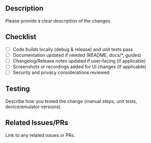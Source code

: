 ## Description

Please provide a clear description of the changes.

## Checklist
- [ ] Code builds locally (debug & release) and unit tests pass
- [ ] Documentation updated if needed (README, docs/*, guides)
- [ ] Changelog/Release notes updated if user-facing (if applicable)
- [ ] Screenshots or recordings added for UI changes (if applicable)
- [ ] Security and privacy considerations reviewed

## Testing
Describe how you tested the change (manual steps, unit tests, device/emulator versions).

## Related Issues/PRs
Link to any related issues or PRs.